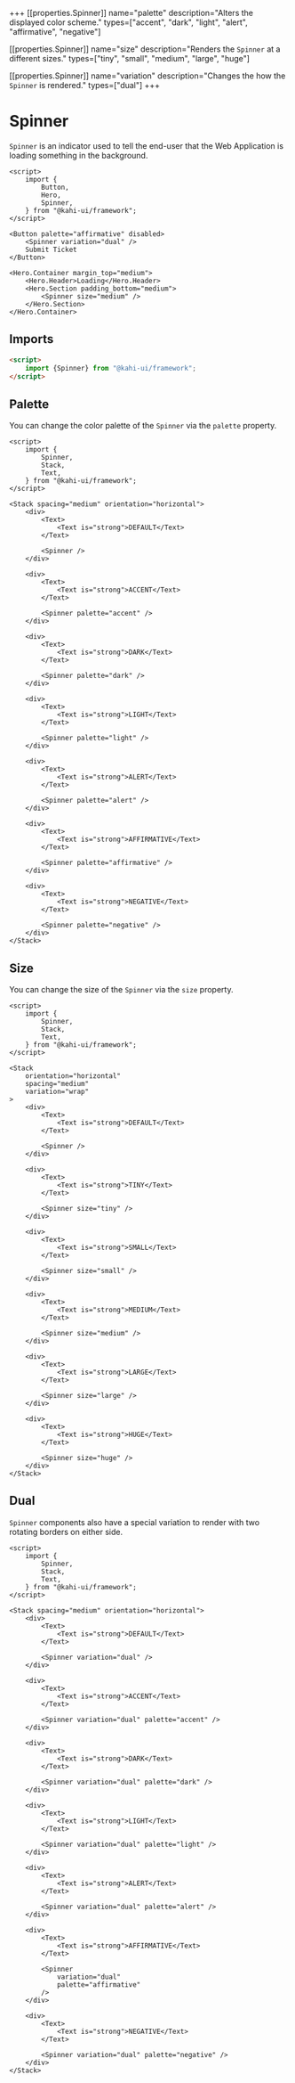 +++
[[properties.Spinner]]
name="palette"
description="Alters the displayed color scheme."
types=["accent", "dark", "light", "alert", "affirmative", "negative"]

[[properties.Spinner]]
name="size"
description="Renders the <code>Spinner</code> at a different sizes."
types=["tiny", "small", "medium", "large", "huge"]

[[properties.Spinner]]
name="variation"
description="Changes the how the <code>Spinner</code> is rendered."
types=["dual"]
+++

# Spinner

`Spinner` is an indicator used to tell the end-user that the Web Application is loading something in the background.

```svelte repl Spinner Preview
<script>
    import {
        Button,
        Hero,
        Spinner,
    } from "@kahi-ui/framework";
</script>

<Button palette="affirmative" disabled>
    <Spinner variation="dual" />
    Submit Ticket
</Button>

<Hero.Container margin_top="medium">
    <Hero.Header>Loading</Hero.Header>
    <Hero.Section padding_bottom="medium">
        <Spinner size="medium" />
    </Hero.Section>
</Hero.Container>
```

## Imports

```html default Spinner Imports
<script>
    import {Spinner} from "@kahi-ui/framework";
</script>
```

## Palette

You can change the color palette of the `Spinner` via the `palette` property.

```svelte repl Spinner Palette
<script>
    import {
        Spinner,
        Stack,
        Text,
    } from "@kahi-ui/framework";
</script>

<Stack spacing="medium" orientation="horizontal">
    <div>
        <Text>
            <Text is="strong">DEFAULT</Text>
        </Text>

        <Spinner />
    </div>

    <div>
        <Text>
            <Text is="strong">ACCENT</Text>
        </Text>

        <Spinner palette="accent" />
    </div>

    <div>
        <Text>
            <Text is="strong">DARK</Text>
        </Text>

        <Spinner palette="dark" />
    </div>

    <div>
        <Text>
            <Text is="strong">LIGHT</Text>
        </Text>

        <Spinner palette="light" />
    </div>

    <div>
        <Text>
            <Text is="strong">ALERT</Text>
        </Text>

        <Spinner palette="alert" />
    </div>

    <div>
        <Text>
            <Text is="strong">AFFIRMATIVE</Text>
        </Text>

        <Spinner palette="affirmative" />
    </div>

    <div>
        <Text>
            <Text is="strong">NEGATIVE</Text>
        </Text>

        <Spinner palette="negative" />
    </div>
</Stack>
```

## Size

You can change the size of the `Spinner` via the `size` property.

```svelte repl Spinner Size
<script>
    import {
        Spinner,
        Stack,
        Text,
    } from "@kahi-ui/framework";
</script>

<Stack
    orientation="horizontal"
    spacing="medium"
    variation="wrap"
>
    <div>
        <Text>
            <Text is="strong">DEFAULT</Text>
        </Text>

        <Spinner />
    </div>

    <div>
        <Text>
            <Text is="strong">TINY</Text>
        </Text>

        <Spinner size="tiny" />
    </div>

    <div>
        <Text>
            <Text is="strong">SMALL</Text>
        </Text>

        <Spinner size="small" />
    </div>

    <div>
        <Text>
            <Text is="strong">MEDIUM</Text>
        </Text>

        <Spinner size="medium" />
    </div>

    <div>
        <Text>
            <Text is="strong">LARGE</Text>
        </Text>

        <Spinner size="large" />
    </div>

    <div>
        <Text>
            <Text is="strong">HUGE</Text>
        </Text>

        <Spinner size="huge" />
    </div>
</Stack>
```

## Dual

`Spinner` components also have a special variation to render with two rotating borders on either side.

```svelte repl Spinner Dual
<script>
    import {
        Spinner,
        Stack,
        Text,
    } from "@kahi-ui/framework";
</script>

<Stack spacing="medium" orientation="horizontal">
    <div>
        <Text>
            <Text is="strong">DEFAULT</Text>
        </Text>

        <Spinner variation="dual" />
    </div>

    <div>
        <Text>
            <Text is="strong">ACCENT</Text>
        </Text>

        <Spinner variation="dual" palette="accent" />
    </div>

    <div>
        <Text>
            <Text is="strong">DARK</Text>
        </Text>

        <Spinner variation="dual" palette="dark" />
    </div>

    <div>
        <Text>
            <Text is="strong">LIGHT</Text>
        </Text>

        <Spinner variation="dual" palette="light" />
    </div>

    <div>
        <Text>
            <Text is="strong">ALERT</Text>
        </Text>

        <Spinner variation="dual" palette="alert" />
    </div>

    <div>
        <Text>
            <Text is="strong">AFFIRMATIVE</Text>
        </Text>

        <Spinner
            variation="dual"
            palette="affirmative"
        />
    </div>

    <div>
        <Text>
            <Text is="strong">NEGATIVE</Text>
        </Text>

        <Spinner variation="dual" palette="negative" />
    </div>
</Stack>
```
